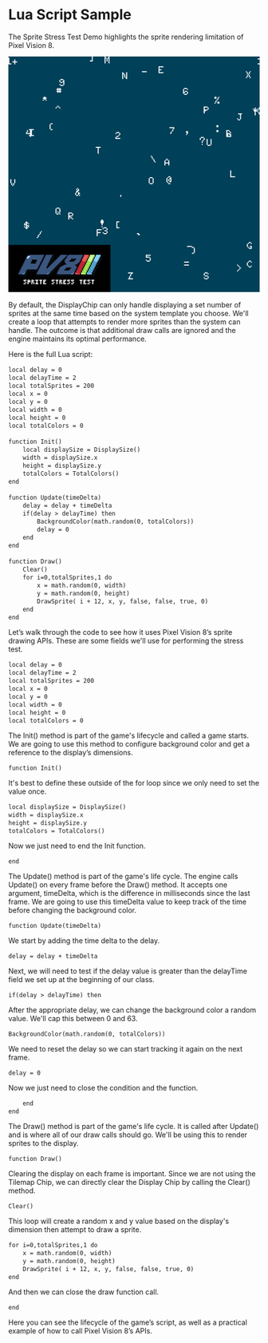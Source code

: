 # Lua Script Sample

The Sprite Stress Test Demo highlights the sprite rendering limitation of Pixel Vision 8.

![image alt text](images/LuaScriptSample_image_0.png)

By default, the DisplayChip can only handle displaying a set number of sprites at the same time based on the system template you choose. We'll create a loop that attempts to render more sprites than the system can handle. The outcome is that additional draw calls are ignored and the engine maintains its optimal performance.

Here is the full Lua script:

	local delay = 0
	local delayTime = 2
	local totalSprites = 200
	local x = 0
	local y = 0
	local width = 0
	local height = 0
	local totalColors = 0

	function Init()
		local displaySize = DisplaySize()
		width = displaySize.x
		height = displaySize.y
		totalColors = TotalColors()
	end

	function Update(timeDelta)
		delay = delay + timeDelta
		if(delay > delayTime) then
			BackgroundColor(math.random(0, totalColors))
			delay = 0
		end
	end

	function Draw()
		Clear()
		for i=0,totalSprites,1 do
			x = math.random(0, width)
			y = math.random(0, height)
			DrawSprite( i + 12, x, y, false, false, true, 0)
		end
	end

Let’s walk through the code to see how it uses Pixel Vision 8’s sprite drawing APIs. These are some fields we'll use for performing the stress test.

	local delay = 0
	local delayTime = 2
	local totalSprites = 200
	local x = 0
	local y = 0
	local width = 0
	local height = 0
	local totalColors = 0

The Init() method is part of the game's lifecycle and called a game starts. We are going to use this method to configure background color and get a reference to the display’s dimensions.

	function Init()

It's best to define these outside of the for loop since we only need to set the value once.

	local displaySize = DisplaySize()
	width = displaySize.x
	height = displaySize.y
	totalColors = TotalColors()

Now we just need to end the Init function.

	end

The Update() method is part of the game's life cycle. The engine calls Update() on every frame before the Draw() method. It accepts one argument, timeDelta, which is the difference in milliseconds since the last frame. We are going to use this timeDelta value to keep track of the time before changing the background color.

	function Update(timeDelta)

We start by adding the time delta to the delay.

	delay = delay + timeDelta

Next, we will need to test if the delay value is greater than the delayTime field we set up at the beginning of our class.

	if(delay > delayTime) then

After the appropriate delay, we can change the background color a random value. We'll cap this between 0 and 63.

	BackgroundColor(math.random(0, totalColors))

We need to reset the delay so we can start tracking it again on the next frame.

	delay = 0

Now we just need to close the condition and the function.

		end
	end

The Draw() method is part of the game's life cycle. It is called after Update() and is where all of our draw calls should go. We'll be using this to render sprites to the display.

	function Draw()

Clearing the display on each frame is important. Since we are not using the Tilemap Chip, we can directly clear the Display Chip by calling the Clear() method.

	Clear()

This loop will create a random x and y value based on the display's dimension then attempt to draw a sprite.

	for i=0,totalSprites,1 do
		x = math.random(0, width)
		y = math.random(0, height)
		DrawSprite( i + 12, x, y, false, false, true, 0)
	end

And then we can close the draw function call.

	end

Here you can see the lifecycle of the game’s script, as well as a practical example of how to call Pixel Vision 8’s APIs.

